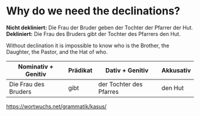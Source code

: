 # Why do we need the declinations?

**Nicht dekliniert:** Die Frau der Bruder geben der Tochter der Pfarrer der Hut.
**Dekliniert:** Die Frau des Bruders gibt der Tochter des Pfarrers den Hut.

Without declination it is impossible to know who is the Brother, the Daughter, the Pastor, and the Hat of who.

| Nominativ + Genitiv | Prädikat | Dativ + Genitiv | Akkusativ |
| ------------------- | -------- | --------------- | --------- |
| Die Frau des Bruders | gibt | der Tochter des Pfarres | den Hut |

https://wortwuchs.net/grammatik/kasus/